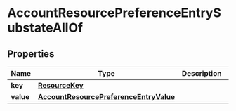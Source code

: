 

# AccountResourcePreferenceEntrySubstateAllOf


## Properties

| Name | Type | Description | Notes |
|------------ | ------------- | ------------- | -------------|
|**key** | [**ResourceKey**](ResourceKey.md) |  |  |
|**value** | [**AccountResourcePreferenceEntryValue**](AccountResourcePreferenceEntryValue.md) |  |  [optional] |



